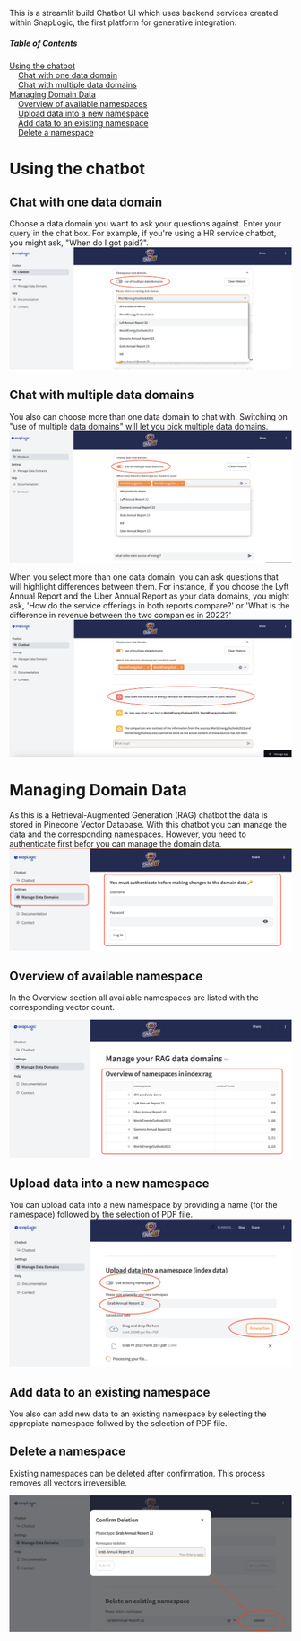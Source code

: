 This is a streamlit build Chatbot UI which uses backend services created within SnapLogic, the first platform for generative integration.

##### Table of Contents
[Using the chatbot](https://github.com/mpentzek/SnapBot/blob/main/README.md#using-the-chatbot)  
&nbsp;&nbsp;&nbsp;&nbsp;[Chat with one data domain](https://github.com/mpentzek/SnapBot/blob/main/README.md#chat-with-one-data-domain)  
&nbsp;&nbsp;&nbsp;&nbsp;[Chat with multiple data domains](https://github.com/mpentzek/SnapBot/blob/main/README.md#chat-with-multiple-data-domains)  
[Managing Domain Data](https://github.com/mpentzek/SnapBot/blob/main/README.md#managing-domain-data)  
&nbsp;&nbsp;&nbsp;&nbsp;[Overview of available namespaces](https://github.com/mpentzek/SnapBot/blob/main/README.md#overview-of-available-namespace)  
&nbsp;&nbsp;&nbsp;&nbsp;[Upload data into a new namespace](https://github.com/mpentzek/SnapBot/blob/main/README.md#upload-data-into-a-new-namespace)  
&nbsp;&nbsp;&nbsp;&nbsp;[Add data to an existing namespace](https://github.com/mpentzek/SnapBot/blob/main/README.md#add-data-to-an-existing-namespace)  
&nbsp;&nbsp;&nbsp;&nbsp;[Delete a namespace](https://github.com/mpentzek/SnapBot/blob/main/README.md#delete-a-namespace)  



# Using the chatbot
## Chat with one data domain
Choose a data domain you want to ask your questions against.
Enter your query in the chat box. For example, if you're using a HR service chatbot, you might ask, "When do I got paid?".
![one data domain](https://raw.githubusercontent.com/mpentzek/SnapBot/refs/heads/main/images/chatbot_use_single_data_source.png)

## Chat with multiple data domains
You also can choose more than one data domain to chat with.
Switching on "use of multiple data domains" will let you pick multiple data domains.
![Multiple Data domains](https://raw.githubusercontent.com/mpentzek/SnapBot/refs/heads/main/images/chatbot_use_multiple_data_source.png)

When you select more than one data domain, you can ask questions that will highlight differences between them. For instance, if you choose the Lyft Annual Report and the Uber Annual Report as your data domains, you might ask, 'How do the service offerings in both reports compare?' or 'What is the difference in revenue between the two companies in 2022?'
![prompt for multiple data domains](https://raw.githubusercontent.com/mpentzek/SnapBot/refs/heads/main/images/chatbot_use_multiple_data_source_prompt.png)



# Managing Domain Data
As this is a Retrieval-Augmented Generation (RAG) chatbot the data is stored in Pinecone Vector Database.
With this chatbot you can manage the data and the corresponding namespaces. 
However, you need to authenticate first befor you can manage the domain data.
![Authenticate](https://raw.githubusercontent.com/mpentzek/SnapBot/refs/heads/main/images/manage_datadomain_authenticate.png)

## Overview of available namespace
In the Overview section all available namespaces are listed with the corresponding vector count.

![Namespace Overview](https://raw.githubusercontent.com/mpentzek/SnapBot/refs/heads/main/images/manage_datadomain_namespac_overview.png)

## Upload data into a new namespace
You can upload data into a new namespace by providing a  name (for the namespace) followed by the selection of PDF file.
![Namespace Overview](https://raw.githubusercontent.com/mpentzek/SnapBot/refs/heads/main/images/manage_datadomain_uploaddatainnewnamespace.png)

## Add data to an existing namespace
You also can add new data to an existing namespace by selecting the appropiate namespace follwed by the selection of PDF file.


## Delete a namespace
Existing namespaces can be deleted after confirmation.
This process removes all vectors irreversible.

![Namespace Deletion](https://raw.githubusercontent.com/mpentzek/SnapBot/refs/heads/main/images/manage_datadomain_delete_namespace.png)